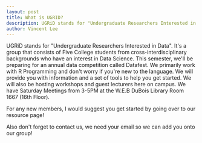 ```yaml
---
layout: post
title: What is UGRID?
description: UGRiD stands for "Undergraduate Researchers Interested in Data". It's a group that consists of Five College students from cross-interdisciplinary backgrounds who have an interest in Data Science.
author: Vincent Lee
---
```


UGRiD stands for "Undergraduate Researchers Interested in Data". It's a group that consists of Five College students from cross-interdisciplinary backgrounds who have an interest in Data Science. This semester, we'll be preparing for an annual data competition called Datafest. We primarily work with R Programming and don't worry if you're new to the language. We will provide you with information and a set of tools to help you get started. We will also be hosting workshops and guest lecturers here on campus. We have Saturday Meetings from 3-5PM at the W.E.B DuBois Library Room 1667 (16th Floor).

For any new members, I would suggest you get started by going over to our resource page! 

Also don't forget to contact us, we need your email so we can add you onto our group!

